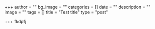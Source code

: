 +++
author = ""
bg_image = ""
categories = []
date = ""
description = ""
image = ""
tags = []
title = "Test title"
type = "post"

+++
fkdpfj